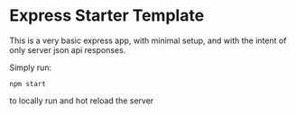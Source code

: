 # Express Starter Template

This is a very basic express app, with minimal setup, and with the intent of only server json api responses.

Simply run:

```
npm start
```

to locally run and hot reload the server
